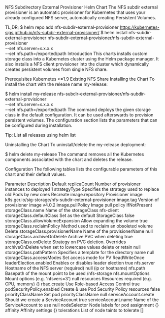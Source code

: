 NFS Subdirectory External Provisioner Helm Chart
The NFS subdir external provisioner is an automatic provisioner for Kubernetes that uses your already configured NFS server, automatically creating Persistent Volumes.

TL;DR;
$ helm repo add nfs-subdir-external-provisioner https://kubernetes-sigs.github.io/nfs-subdir-external-provisioner/
$ helm install nfs-subdir-external-provisioner nfs-subdir-external-provisioner/nfs-subdir-external-provisioner \
    --set nfs.server=x.x.x.x \
    --set nfs.path=/exported/path
Introduction
This charts installs custom storage class into a Kubernetes cluster using the Helm package manager. It also installs a NFS client provisioner into the cluster which dynamically creates persistent volumes from single NFS share.

Prerequisites
Kubernetes >=1.9
Existing NFS Share
Installing the Chart
To install the chart with the release name my-release:

$ helm install my-release nfs-subdir-external-provisioner/nfs-subdir-external-provisioner \
    --set nfs.server=x.x.x.x \
    --set nfs.path=/exported/path
The command deploys the given storage class in the default configuration. It can be used afterswards to provision persistent volumes. The configuration section lists the parameters that can be configured during installation.

Tip: List all releases using helm list

Uninstalling the Chart
To uninstall/delete the my-release deployment:

$ helm delete my-release
The command removes all the Kubernetes components associated with the chart and deletes the release.

Configuration
The following tables lists the configurable parameters of this chart and their default values.

Parameter	Description	Default
replicaCount	Number of provisioner instances to deployed	1
strategyType	Specifies the strategy used to replace old Pods by new ones	Recreate
image.repository	Provisioner image	k8s.gcr.io/sig-storage/nfs-subdir-external-provisioner
image.tag	Version of provisioner image	v4.0.2
image.pullPolicy	Image pull policy	IfNotPresent
storageClass.name	Name of the storageClass	nfs-client
storageClass.defaultClass	Set as the default StorageClass	false
storageClass.allowVolumeExpansion	Allow expanding the volume	true
storageClass.reclaimPolicy	Method used to reclaim an obsoleted volume	Delete
storageClass.provisionerName	Name of the provisionerName	null
storageClass.archiveOnDelete	Archive PVC when deleting	true
storageClass.onDelete	Strategy on PVC deletion. Overrides archiveOnDelete when set to lowercase values delete or retain	null
storageClass.pathPattern	Specifies a template for the directory name	null
storageClass.accessModes	Set access mode for PV	ReadWriteOnce
leaderElection.enabled	Enables or disables leader election	true
nfs.server	Hostname of the NFS server (required)	null (ip or hostname)
nfs.path	Basepath of the mount point to be used	/nfs-storage
nfs.mountOptions	Mount options (e.g. 'nfsvers=3')	null
resources	Resources required (e.g. CPU, memory)	{}
rbac.create	Use Role-based Access Control	true
podSecurityPolicy.enabled	Create & use Pod Security Policy resources	false
priorityClassName	Set pod priorityClassName	null
serviceAccount.create	Should we create a ServiceAccount	true
serviceAccount.name	Name of the ServiceAccount to use	null
nodeSelector	Node labels for pod assignment	{}
affinity	Affinity settings	{}
tolerations	List of node taints to tolerate	[]